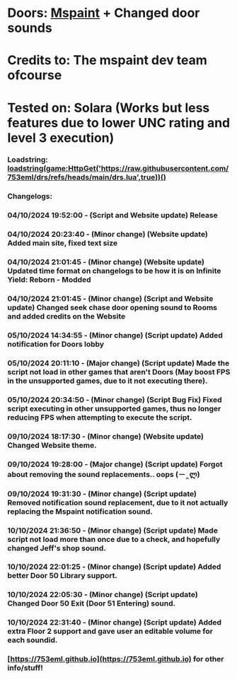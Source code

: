 # Doors: [Mspaint](https://mspaint.upio.dev/) + Changed door sounds

# Credits to: The mspaint dev team ofcourse

# Tested on: Solara (Works but less features due to lower UNC rating and level 3 execution)

### Loadstring: [loadstring(game:HttpGet('https://raw.githubusercontent.com/753eml/drs/refs/heads/main/drs.lua',true))()](https://raw.githubusercontent.com/753eml/drs/refs/heads/main/drs.lua)

### Changelogs:

### 04/10/2024 19:52:00 - (Script and Website update) Release

### 04/10/2024 20:23:40 - (Minor change) (Website update) Added main site, fixed text size

### 04/10/2024 21:01:45 - (Minor change) (Website update) Updated time format on changelogs to be how it is on Infinite Yield: Reborn - Modded

### 04/10/2024 21:01:45 - (Minor change) (Script and Website update) Changed seek chase door opening sound to Rooms and added credits on the Website

### 05/10/2024 14:34:55 - (Minor change) (Script update) Added notification for Doors lobby

### 05/10/2024 20:11:10 - (Major change) (Script update) Made the script not load in other games that aren't Doors (May boost FPS in the unsupported games, due to it not executing there).

### 05/10/2024 20:34:50 - (Minor change) (Script Bug Fix) Fixed script executing in other unsupported games, thus no longer reducing FPS when attempting to execute the script.

### 09/10/2024 18:17:30 - (Minor change) (Website update) Changed Website theme.

### 09/10/2024 19:28:00 - (Major change) (Script update) Forgot about removing the sound replacements.. oops (－‸ლ)

### 09/10/2024 19:31:30 - (Minor change) (Script update) Removed notification sound replacement, due to it not actually replacing the Mspaint notification sound.

### 10/10/2024 21:36:50 - (Minor change) (Script update) Made script not load more than once due to a check, and hopefully changed Jeff's shop sound.

### 10/10/2024 22:01:25 - (Minor change) (Script update) Added better Door 50 Library support.

### 10/10/2024 22:05:30 - (Minor change) (Script update) Changed Door 50 Exit (Door 51 Entering) sound.

### 10/10/2024 22:31:40 - (Minor change) (Script update) Added extra Floor 2 support and gave user an editable volume for each soundid.

### [https://753eml.github.io](https://753eml.github.io) for other info/stuff!
